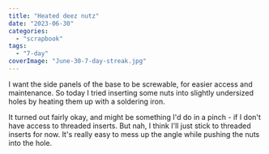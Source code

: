 ```yaml
---
title: "Heated deez nutz"
date: "2023-06-30"
categories: 
  - "scrapbook"
tags: 
  - "7-day"
coverImage: "June-30-7-day-streak.jpg"
---
```

<!--more-->

I want the side panels of the base to be screwable, for easier access and maintenance. So today I tried inserting some nuts into slightly undersized holes by heating them up with a soldering iron.

It turned out fairly okay, and might be something I'd do in a pinch - if I don't have access to threaded inserts. But nah, I think I'll just stick to threaded inserts for now. It's really easy to mess up the angle while pushing the nuts into the hole.
